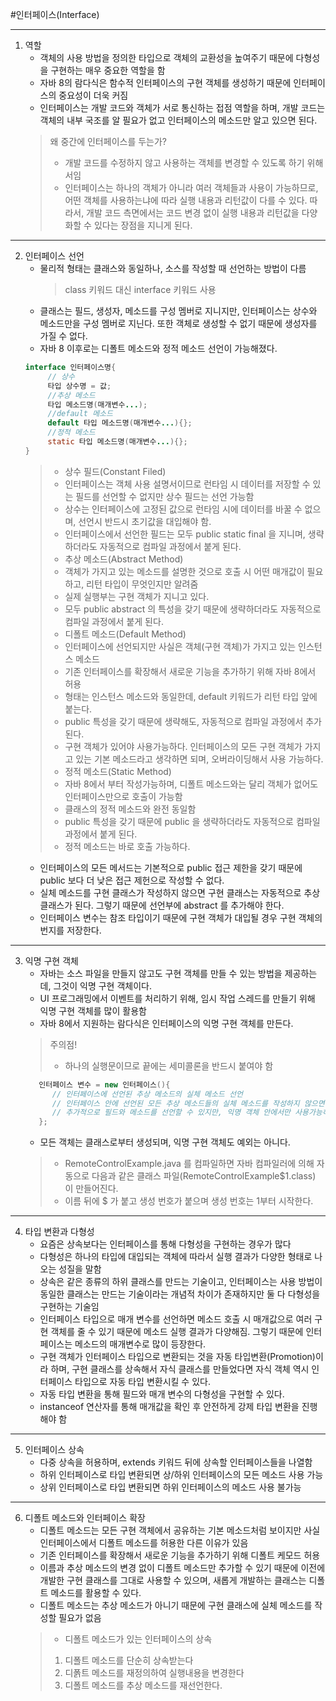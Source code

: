#인터페이스(Interface)

------------
1. 역할
   - 객체의 사용 방법을 정의한 타입으로 객체의 교환성을 높여주기 때문에 다형성을 구현하는 매우 중요한 역할을 함
   - 자바 8의 람다식은 함수적 인터페이스의 구현 객체를 생성하기 때문에 인터페이스의 중요성이 더욱 커짐
   - 인터페이스는 개발 코드와 객체가 서로 통신하는 접점 역할을 하며, 개발 코드는 객체의 내부 국조를 알 필요가 없고 인터페이스의 메소드만 알고 있으면 된다.
    > 왜 중간에 인터페이스를 두는가?
     > - 개발 코드를 수정하지 않고 사용하는 객체를 변경할 수 있도록 하기 위해서임
     > - 인터페이스는 하나의 객체가 아니라 여러 객체들과 사용이 가능하므로, 어떤 객체를 사용하는냐에 따라 실행 내용과 리턴값이 다를 수 있다. 따라서, 개발 코드 측면에서는 코드 변경 없이 실행 내용과 리턴값을 다양화할 수 있다는 장점을 지니게 된다.

------------
2. 인터페이스 선언
   - 물리적 형태는 클래스와 동일하나, 소스를 작성할 때 선언하는 방법이 다름
      > class 키워드 대신 interface 키워드 사용
   - 클래스는 필드, 생성자, 메소드를 구성 멤버로 지니지만, 인터페이스는 상수와 메소드만을 구성 멤버로 지닌다. 또한 객체로 생성할 수 없기 때문에 생성자를 가질 수 없다.
   - 자바 8 이후로는 디폴트 메소드와 정적 메소드 선언이 가능해졌다.
   ```java
   interface 인터페이스명{
        // 상수
        타입 상수명 = 값;
        //추상 메소드
        타입 메소드명(매개변수...);
        //default 메소드
        default 타입 메소드명(매개변수...){};
        //정적 메소드
        static 타입 메소드명(매개변수...){};
   }
   ```
   > - 상수 필드(Constant Filed)
   >  - 인터페이스는 객체 사용 설명서이므로 런타임 시 데이터를 저장할 수 있는 필드를 선언할 수 없지만 상수 필드는 선언 가능함
   >  - 상수는 인터페이스에 고정된 값으로 런타임 시에 데이터를 바꿀 수 없으며, 선언시 반드시 초기값을 대입해야 함.
   >  - 인터페이스에서 선언한 필드는 모두 public static final 을 지니며, 생략하더라도 자동적으로 컴파일 과정에서 붙게 된다.
   > - 추상 메소드(Abstract Method)
   >  - 객체가 가지고 있는 메소드를 설명한 것으로 호출 시 어떤 매개값이 필요하고, 리턴 타입이 무엇인지만 알려줌
   >  - 실제 실행부는 구현 객체가 지니고 있다.
   >  - 모두 public abstract 의 특성을 갖기 때문에 생략하더라도 자동적으로 컴파일 과정에서 붙게 된다.
   > - 디폴트 메소드(Default Method)
   >  - 인터페이스에 선언되지만 사실은 객체(구현 객체)가 가지고 있는 인스턴스 메소드
   >  - 기존 인터페이스를 확장해서 새로운 기능을 추가하기 위해 자바 8에서 허용
   >  - 형태는 인스턴스 메소드와 동일한데, default 키워드가 리턴 타입 앞에 붙는다.
   >  - public 특성을 갖기 때문에 생략해도, 자동적으로 컴파일 과정에서 추가된다.
   >  - 구현 객체가 있어야 사용가능하다. 인터페이스의 모든 구현 객체가 가지고 있는 기본 메소드라고 생각하면 되며, 오버라이딩해서 사용 가능하다.
   > - 정적 메소드(Static Method)
   >  - 자바 8에서 부터 작성가능하며, 디폴트 메소드와는 달리 객체가 없어도 인터페이스만으로 호출이 가능함
   >  - 클래스의 정적 메소드와 완전 동일함
   >  - public 특성을 갖기 때문에 public 을 생략하더라도 자동적으로 컴파일 과정에서 붙게 된다. 
   >  - 정적 메소드는 바로 호출 가능하다.
   - 인터페이스의 모든 메서드는 기본적으로 public 접근 제한을 갖기 때문에 public 보다 더 낮은 접근 제헌으로 작성할 수 없다.
   - 실체 메소드를 구현 클래스가 작성하지 않으면 구현 클래스는 자동적으로 추상 클래스가 된다. 그렇기 때문에 선언부에 abstract 를 추가해야 한다.
   - 인터페이스 변수는 참조 타입이기 때문에 구현 객체가 대입될 경우 구현 객체의 번지를 저장한다.
------------
3. 익명 구현 객체
   - 자바는 소스 파일을 만들지 않고도 구현 객체를 만들 수 있는 방법을 제공하는데, 그것이 익명 구현 객체이다.
   - UI 프로그래밍에서 이벤트를 처리하기 위해, 임시 작업 스레드를 만들기 위해 익명 구현 객체를 많이 활용함
   - 자바 8에서 지원하는 람다식은 인터페이스의 익명 구현 객체를 만든다.
   > 주의점!
   > - 하나의 실행문이므로 끝에는 세미콜론을 반드시 붙여야 함
   ``` java
      인터페이스 변수 = new 인터페이스(){
         // 인터페이스에 선언된 추상 메소드의 실체 메소드 선언  
         // 인터페이스 안에 선언된 모든 추상 메소드들의 실체 메소드를 작성하지 않으면 컴파일 에러 발생
         // 추가적으로 필드와 메소드를 선언할 수 있지만, 익명 객체 안에서만 사용가능하며 인터페이스 변수로 접근 불가
      };
   ```
   - 모든 객체는 클래스로부터 생성되며, 익명 구현 객체도 예외는 아니다.
   > - RemoteControlExample.java 를 컴파일하면 자바 컴파일러에 의해 자동으로 다음과 같은 클래스 파일(RemoteControlExample$1.class) 이 만들어진다.
   > - 이름 뒤에 $ 가 붙고 생성 번호가 붙으며 생성 번호는 1부터 시작한다.
------------
4. 타입 변환과 다형성
   - 요즘은 상속보다는 인터페이스를 통해 다형성을 구현하는 경우가 많다
   - 다형성은 하나의 타입에 대입되는 객체에 따라서 실행 결과가 다양한 형태로 나오는 성질을 말함
   - 상속은 같은 종류의 하위 클래스를 만드는 기술이고, 인터페이스는 사용 방법이 동일한 클래스는 만드는 기술이라는 개념적 차이가 존재하지만 둘 다 다형성을 구현하는 기술임
   - 인터페이스 타입으로 매개 변수를 선언하면 메소드 호출 시 매개값으로 여러 구현 객체를 줄 수 있기 때문에 메소드 실행 결과가 다양해짐. 그렇기 때문에 인터페이스는 메소드의 매개변수로 많이 등장한다.
   - 구현 객체가 인터페이스 타입으로 변환되는 것을 자동 타입변환(Promotion)이라 하며, 구현 클래스를 상속해서 자식 클래스를 만들었다면 자식 객체 역시 인터페이스 타입으로 자동 타입 변환시킬 수 있다.
   - 자동 타입 변환을 통해 필드와 매개 변수의 다형성을 구현할 수 있다.
   - instanceof 연산자를 통해 매개값을 확인 후 안전하게 강제 타입 변환을 진행해야 함
------------
5. 인터페이스 상속
   - 다중 상속을 허용하며, extends 키워드 뒤에 상속할 인터페이스들을 나열함
   - 하위 인터페이스로 타입 변환되면 상/하위 인터페이스의 모든 메소드 사용 가능
   - 상위 인터페이스로 타입 변환되면 하위 인터페이스의 메소드 사용 불가능
------------
6. 디폴트 메소드와 인터페이스 확장
   - 디폴트 메소드는 모든 구현 객체에서 공유하는 기본 메소드처럼 보이지만 사실 인터페이스에서 디폴트 메소드를 허용한 다른 이유가 있음
   - 기존 인터페이스를 확장해서 새로운 기능을 추가하기 위해 디폴트 케모드 허용
   - 이름과 추상 메소드의 변경 없이 디폴트 메소드만 추가할 수 있기 때문에 이전에 개발한 구현 클래스를 그대로 사용할 수 있으며, 새롭게 개발하는 클래스는 디폴트 메소드를 활용할 수 있다.
   - 디폴트 메소드는 추상 메소드가 아니기 때문에 구현 클래스에 실체 메소드를 작성할 필요가 없음
   > - 디폴트 메소드가 있는 인터페이스의 상속
   > 1. 디폴트 메소드를 단순히 상속받는다
   > 2. 디폵트 메소드를 재정의하여 실행내용을 변경한다
   > 3. 디폴트 메소드를 추상 메소드를 재선언한다.
